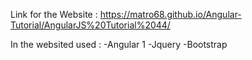 Link for the Website : https://matro68.github.io/Angular-Tutorial/AngularJS%20Tutorial%2044/

In the websited used : 
-Angular 1
-Jquery
-Bootstrap 

